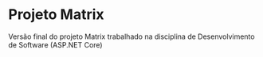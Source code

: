 # Projeto Matrix
Versão final do projeto Matrix trabalhado na disciplina de Desenvolvimento de Software (ASP.NET Core)
